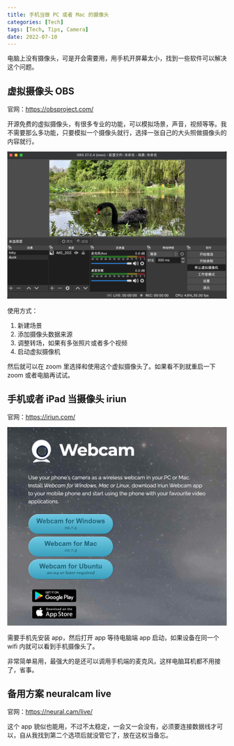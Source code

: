 ```yaml
---
title: 手机当做 PC 或者 Mac 的摄像头
categories: [Tech]
tags: [Tech, Tips, Camera]
date: 2022-07-10
---
```


电脑上没有摄像头，可是开会需要用，用手机开屏幕太小，找到一些软件可以解决这个问题。

## 虚拟摄像头 OBS

官网：<https://obsproject.com/>

开源免费的虚拟摄像头，有很多专业的功能，可以模拟场景，声音，视频等等。我不需要那么多功能，只要模拟一个摄像头就行，选择一张自己的大头照做摄像头的内容就行。

![](https://raw.githubusercontent.com/tobyqin/img/master//202207182133267.png)

使用方式：

1. 新建场景
2. 添加摄像头数据来源
3. 调整转场，如果有多张照片或者多个视频
4. 启动虚拟摄像机

然后就可以在 zoom 里选择和使用这个虚拟摄像头了。如果看不到就重启一下 zoom 或者电脑再试试。

## 手机或者 iPad 当摄像头 iriun

官网：<https://iriun.com/>

![](https://raw.githubusercontent.com/tobyqin/img/master//202207182138910.png)

需要手机先安装 app，然后打开 app 等待电脑端 app 启动，如果设备在同一个 wifi 内就可以看到手机摄像头了。

非常简单易用，最强大的是还可以调用手机端的麦克风，这样电脑耳机都不用接了，省事。

## 备用方案 neuralcam live

官网：<https://neural.cam/live/>

这个 app 貌似也能用，不过不太稳定，一会又一会没有，必须要连接数据线才可以，自从我找到第二个选项后就没管它了，放在这权当备忘。
